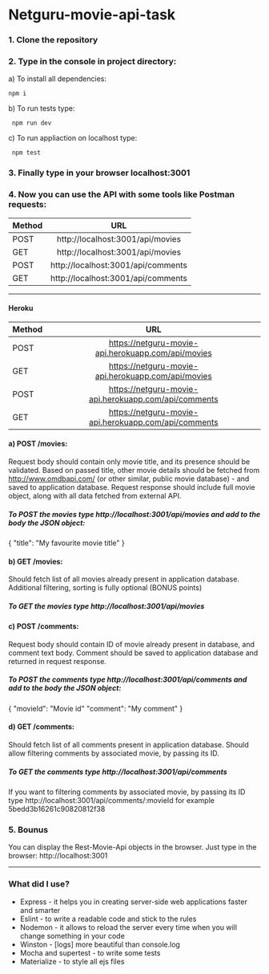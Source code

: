 # Netguru-movie-api-task

### 1. Clone the repository
### 2. Type in the console in project directory:
a) To install all dependencies:
```
npm i 
```
b) To run tests type:

```
 npm run dev
```

c) To run appliaction on localhost type:
```
 npm test
```
### 3. Finally  type in your browser localhost:3001

### 4. Now you can use the API with some tools like Postman requests:

| Method        | URL                                |       
| ------------- |:-------------:                     | 
| POST          | http://localhost:3001/api/movies   | 
| GET           | http://localhost:3001/api/movies   |  
| POST          | http://localhost:3001/api/comments |  
| GET           | http://localhost:3001/api/comments |  

***

#### Heroku

| Method        | URL                                                  |       
| ------------- |:-------------:                                       | 
| POST          | https://netguru-movie-api.herokuapp.com/api/movies   | 
| GET           | https://netguru-movie-api.herokuapp.com/api/movies   |  
| POST          | https://netguru-movie-api.herokuapp.com/api/comments |  
| GET           | https://netguru-movie-api.herokuapp.com/api/comments |  


#### a) POST /movies:
   Request body should contain only movie title, and its presence should be validated.
   Based on passed title, other movie details should be fetched from http://www.omdbapi.com/ (or other similar, public movie database) -    and saved to application database.
   Request response should include full movie object, along with all data fetched from external API.
  
  ##### To POST the movies type http://localhost:3001/api/movies and add to the body the JSON object: 
  
  {
    "title": "My favourite movie title"
  }
  

 #### b) GET /movies:
  Should fetch list of all movies already present in application database.
  Additional filtering, sorting is fully optional (BONUS points)
  
  ##### To GET the movies type http://localhost:3001/api/movies


 #### c) POST /comments:
  Request body should contain ID of movie already present in database, and comment text body.
  Comment should be saved to application database and returned in request response.

  ##### To POST the comments type http://localhost:3001/api/comments and add to the body the JSON object: 
  
  {
    "movieId": "Movie id"
    "comment": "My comment" 
  }
  

 #### d) GET /comments:
  Should fetch list of all comments present in application database.
  Should allow filtering comments by associated movie, by passing its ID.
  
  ##### To GET the comments type http://localhost:3001/api/comments
  
  If you want to filtering comments by associated movie, by passing its ID
  type http://localhost:3001/api/comments/:movieId for example 5bedd3b16261c90820812f38


### 5. Bounus
You can display the Rest-Movie-Api objects in the browser. Just type in the browser: 
http://localhost:3001 


***

### What did I use?
- Express - it helps you in creating server-side web applications faster and smarter
- Eslint - to write a readable code and stick to the rules 
- Nodemon - it allows to reload the server every time when you will change something in your code
- Winston - [logs] more beautiful than console.log  
- Mocha and supertest - to write some tests
- Materialize - to style all ejs files
